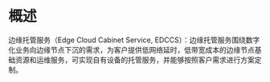 # 概述 
      
边缘托管服务（Edge Cloud Cabinet Service, EDCCS）：边缘托管服务围绕数字化业务向边缘节点下沉的需求，为客户提供低网络延时，低带宽成本的边缘节点基础资源和运维服务，可实现自有设备的托管服务，并能够按照客户需求进行方案定制。
